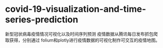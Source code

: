 # covid-19-visualization-and-time-series-prediction
新型冠状病毒疫情情况可视化以及时间序列预测
疫情数据从腾讯每日发布抓包爬取获得，分别通过 folium和plotly进行疫情数据的可视化制作可交互的疫情地图。

